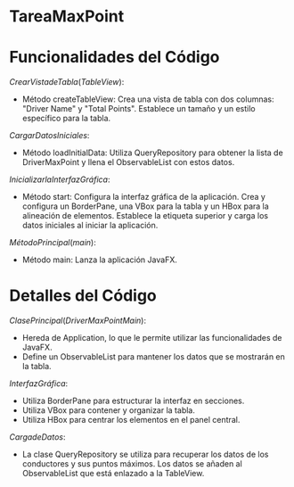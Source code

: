 # TareaMaxPoint

# Funcionalidades del Código
$Crear Vista de Tabla (TableView):$

- Método createTableView: Crea una vista de tabla con dos columnas: "Driver Name" y "Total Points". Establece un tamaño y un estilo específico para la tabla.

$Cargar Datos Iniciales:$

- Método loadInitialData: Utiliza QueryRepository para obtener la lista de DriverMaxPoint y llena el ObservableList con estos datos.

$Inicializar la Interfaz Gráfica:$

- Método start: Configura la interfaz gráfica de la aplicación. Crea y configura un BorderPane, una VBox para la tabla y un HBox para la alineación de elementos. Establece la etiqueta superior y carga los datos iniciales al iniciar la aplicación.

$Método Principal (main):$

- Método main: Lanza la aplicación JavaFX.

# Detalles del Código
$Clase Principal (DriverMaxPointMain):$

- Hereda de Application, lo que le permite utilizar las funcionalidades de JavaFX.
- Define un ObservableList<DriverMaxPoint> para mantener los datos que se mostrarán en la tabla.

$Interfaz Gráfica:$

- Utiliza BorderPane para estructurar la interfaz en secciones.
- Utiliza VBox para contener y organizar la tabla.
- Utiliza HBox para centrar los elementos en el panel central.


$Carga de Datos:$

- La clase QueryRepository se utiliza para recuperar los datos de los conductores y sus puntos máximos.
Los datos se añaden al ObservableList que está enlazado a la TableView.
